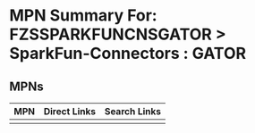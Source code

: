 



# MPN Summary For: FZSSPARKFUNCNSGATOR > SparkFun-Connectors : GATOR

## MPNs
  

|MPN|Direct Links|Search Links|
| :--- | :--- | :--- |
||||
